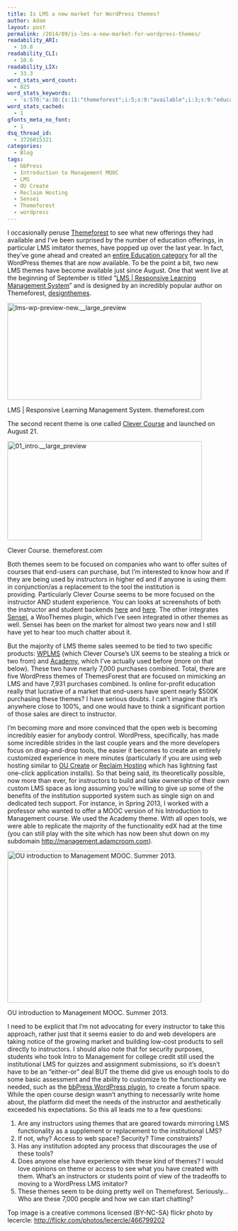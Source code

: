 ```yaml
---
title: Is LMS a new market for WordPress themes?
author: Adam
layout: post
permalink: /2014/09/is-lms-a-new-market-for-wordpress-themes/
readability_ARI:
  - 10.8
readability_CLI:
  - 10.6
readability_LIX:
  - 33.3
word_stats_word_count:
  - 825
word_stats_keywords:
  - 's:570:"a:30:{s:11:"themeforest";i:5;s:9:"available";i:3;s:9:"education";i:3;s:6:"themes";i:10;s:9:"wordpress";i:5;s:10:"management";i:6;s:6:"system";i:3;s:7:"caption";i:6;s:10:"attachment";i:3;s:5:"align";i:3;s:11:"aligncenter";i:3;s:5:"width";i:3;s:5:"theme";i:5;s:6:"clever";i:4;s:6:"course";i:5;s:7:"focused";i:3;s:4:"used";i:4;s:11:"instructors";i:5;s:5:"using";i:3;s:11:"institution";i:3;s:5:"seems";i:3;s:10:"instructor";i:5;s:10:"experience";i:3;s:6:"market";i:3;s:4:"open";i:3;s:6:"easier";i:3;s:5:"tools";i:4;s:6:"create";i:3;s:5:"space";i:3;s:13:"functionality";i:3;}";'
word_stats_cached:
  - 1
gfonts_meta_no_font:
  - 1
dsq_thread_id:
  - 3726015321
categories:
  - Blog
tags:
  - bbPress
  - Introduction to Management MOOC
  - LMS
  - OU Create
  - Reclaim Hosting
  - Sensei
  - Themeforest
  - wordpress
---
```

I occasionally peruse <a href="http://themeforest.com" target="_blank">Themeforest</a> to see what new offerings they had available and I&#8217;ve been surprised by the number of education offerings, in particular LMS imitator themes, have popped up over the last year. In fact, they&#8217;ve gone ahead and created an <a href="http://themeforest.net/category/wordpress/education" target="_blank">entire Education category</a> for all the WordPress themes that are now available. To be the point a bit, two new LMS themes have become available just since August. One that went live at the beginning of September is titled &#8220;<a href="http://themeforest.net/item/lms-responsive-learning-management-system/7867581?WT.ac=category_item&WT.z_author=designthemes" target="_blank">LMS | Responsive Learning Management System</a>&#8221; and is designed by an incredibly popular author on Themeforest, <a href="http://themeforest.net/user/designthemes?WT.ac=item_profile_text&WT.z_author=designthemes" target="_blank">designthemes</a>.

<div id="attachment_309" style="width: 448px" class="wp-caption aligncenter">
  <a href="http://adamcroom.com/wp-content/uploads/2014/09/lms-wp-preview-new.__large_preview.jpg"><img class="wp-image-309 " src="http://adamcroom.com/wp-content/uploads/2014/09/lms-wp-preview-new.__large_preview.jpg" alt="lms-wp-preview-new.__large_preview" width="438" height="218" /></a>
  
  <p class="wp-caption-text">
    LMS | Responsive Learning Management System. themeforest.com
  </p>
</div>

The second recent theme is one called <a href="http://themeforest.net/item/clever-course-learning-management-system-theme/8645312?WT.ac=category_item&WT.z_author=GoodLayers" target="_blank">Clever Course</a> and launched on August 21.

<div id="attachment_308" style="width: 449px" class="wp-caption aligncenter">
  <a href="http://adamcroom.com/wp-content/uploads/2014/09/01_intro.__large_preview.png"><img class="wp-image-308" src="http://adamcroom.com/wp-content/uploads/2014/09/01_intro.__large_preview.png" alt="01_intro.__large_preview" width="439" height="223" /></a>
  
  <p class="wp-caption-text">
    Clever Course. themeforest.com
  </p>
</div>

Both themes seem to be focused on companies who want to offer suites of courses that end-users can purchase, but I&#8217;m interested to know how and if they are being used by instructors in higher ed and if anyone is using them in conjunction/as a replacement to the tool the institution is providing. Particularly Clever Course seems to be more focused on the instructor AND student experience. You can looks at screenshots of both the instructor and student backends <a href="http://themes.goodlayers.com/clevercourse/instructor-backend/" target="_blank">here</a> and <a href="http://themes.goodlayers.com/clevercourse/student-backend/" target="_blank">here</a>. The other integrates <a href="http://www.woothemes.com/products/sensei/" target="_blank">Sensei</a>, a WooThemes plugin, which I&#8217;ve seen integrated in other themes as well. Sensei has been on the market for almost two years now and I still have yet to hear too much chatter about it.

But the majority of LMS theme sales seemed to be tied to two specific products: <a href="http://themeforest.net/item/wplms-learning-management-system/6780226?WT.ac=category_item&WT.z_author=VibeThemes" target="_blank">WPLMS</a> (which Clever Course&#8217;s UX seems to be stealing a trick or two from) and <a href="http://themeforest.net/item/academy-learning-management-theme/4169073?WT.ac=category_item&WT.z_author=themex" target="_blank">Academy</a>, which I&#8217;ve actually used before (more on that below). These two have nearly 7,000 purchases combined. Total, there are five WordPress themes of ThemesForest that are focused on mimicking an LMS and have 7,931 purchases combined. Is online for-profit education really that lucrative of a market that end-users have spent nearly $500K purchasing these themes? I have serious doubts. I can&#8217;t imagine that it&#8217;s anywhere close to 100%, and one would have to think a significant portion of those sales are direct to instructor.

I&#8217;m becoming more and more convinced that the open web is becoming incredibly easier for anybody control. WordPress, specifically, has made some incredible strides in the last couple years and the more developers focus on drag-and-drop tools, the easier it becomes to create an entirely customized experience in mere minutes (particularly if you are using web hosting similar to <a href="http://create.ou.edu" target="_blank">OU Create</a> or <a href="http://reclaimhosting.com" target="_blank">Reclaim Hosting</a> which has lightning fast one-click application installs). So that being said, its theoretically possible, now more than ever, for instructors to build and take ownership of their own custom LMS space as long assuming you&#8217;re willing to give up some of the benefits of the institution supported system such as single sign on and dedicated tech support. For instance, in Spring 2013, I worked with a professor who wanted to offer a MOOC version of his Introduction to Management course. We used the Academy theme. With all open tools, we were able to replicate the majority of the functionality edX had at the time (you can still play with the site which has now been shut down on my subdomain <a href="http://management.adamcroom.com" target="_blank">http://management.adamcroom.com</a>).

<div id="attachment_310" style="width: 448px" class="wp-caption aligncenter">
  <a href="http://adamcroom.com/wp-content/uploads/2014/09/management.png"><img class="wp-image-310" src="http://adamcroom.com/wp-content/uploads/2014/09/management-1024x797.png" alt="OU introduction to Management MOOC. Summer 2013." width="438" height="341" /></a>
  
  <p class="wp-caption-text">
    OU introduction to Management MOOC. Summer 2013.
  </p>
</div>

I need to be explicit that I&#8217;m not advocating for every instructor to take this approach, rather just that it seems easier to do and web developers are taking notice of the growing market and building low-cost products to sell directly to instructors. I should also note that for security purposes, students who took Intro to Management for college credit still used the institutional LMS for quizzes and assignment submissions, so it&#8217;s doesn&#8217;t have to be an &#8220;either-or&#8221; deal BUT the theme did give us enough tools to do some basic assessment and the ability to customize to the functionality we needed, such as the <a href="https://wordpress.org/plugins/bbpress/" target="_blank">bbPress WordPress plugin</a>, to create a forum space. While the open course design wasn&#8217;t anything to necessarily write home about, the platform did meet the needs of the instructor and aesthetically exceeded his expectations. So this all leads me to a few questions:

  1. Are any instructors using themes that are geared towards mirroring LMS functionality as a supplement or replacement to the institutional LMS?
  2. If not, why? Access to web space? Security? Time constraints?
  3. Has any institution adopted any process that discourages the use of these tools?
  4. Does anyone else have experience with these kind of themes? I would love opinions on theme or access to see what you have created with them. What&#8217;s an instructors or students point of view of the tradeoffs to moving to a WordPress LMS imitator?
  5. These themes seem to be doing pretty well on Themeforest. Seriously&#8230;Who are these 7,000 people and how we can start chatting?

Top image is a creative commons licensed (BY-NC-SA) flickr photo by lecercle: http://flickr.com/photos/lecercle/466799202